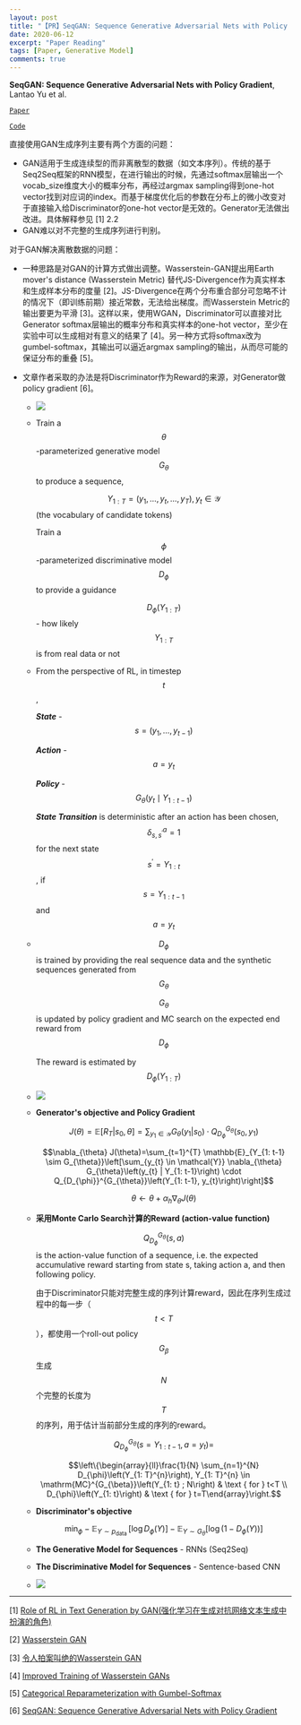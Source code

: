 ```yaml
---
layout: post
title: "【PR】SeqGAN: Sequence Generative Adversarial Nets with Policy Gradient"
date: 2020-06-12
excerpt: "Paper Reading"
tags: [Paper, Generative Model]
comments: true
---
```


**SeqGAN: Sequence Generative Adversarial Nets with Policy Gradient**, Lantao Yu et al. 

[`Paper`](https://arxiv.org/abs/1609.05473)

[`Code`](https://github.com/suragnair/seqGAN)

直接使用GAN生成序列主要有两个方面的问题：

- GAN适用于生成连续型的而非离散型的数据（如文本序列）。传统的基于Seq2Seq框架的RNN模型，在进行输出的时候，先通过softmax层输出一个vocab_size维度大小的概率分布，再经过argmax sampling得到one-hot vector找到对应词的index。而基于梯度优化后的参数在分布上的微小改变对于直接输入给Discriminator的one-hot vector是无效的。Generator无法做出改进。具体解释参见 [1] 2.2
- GAN难以对不完整的生成序列进行判别。

对于GAN解决离散数据的问题：

- 一种思路是对GAN的计算方式做出调整。Wasserstein-GAN提出用Earth mover's distance (Wasserstein Metric) 替代JS-Divergence作为真实样本和生成样本分布的度量 [2]。JS-Divergence在两个分布重合部分可忽略不计的情况下（即训练前期）接近常数，无法给出梯度。而Wasserstein Metric的输出要更为平滑 [3]。这样以来，使用WGAN，Discriminator可以直接对比Generator softmax层输出的概率分布和真实样本的one-hot vector，至少在实验中可以生成相对有意义的结果了 [4]。另一种方式将softmax改为gumbel-softmax，其输出可以逼近argmax sampling的输出，从而尽可能的保证分布的重叠 [5]。

- 文章作者采取的办法是将Discriminator作为Reward的来源，对Generator做policy gradient [6]。

  - ![](https://pic3.zhimg.com/v2-ffec6641001bca75c3b73574c1202cf6_r.jpg)

  - Train a $$\theta$$-parameterized generative model $$G_{\theta}$$ to produce a sequence, 

    $$Y_{1: T}=\left(y_{1}, \ldots, y_{t}, \ldots, y_{T}\right), y_{t} \in \mathcal{Y}$$ (the vocabulary of candidate tokens)

    Train a $$\phi$$-parameterized discriminative model $$D_{\phi}$$ to provide a guidance 

    $$D_{\phi}(Y_{1:T})$$ - how likely $$Y_{1:T}$$ is from real data or not

  - From the perspective of RL, in timestep $$t$$,

    ***State*** - $$s = \left(y_{1}, \ldots, y_{t-1}\right)$$

    ***Action*** - $$a = y_{t}$$

    ***Policy*** - $$G_{\theta}\left(y_{t} \mid Y_{1: t-1}\right)$$

    ***State Transition*** is deterministic after an action has been chosen,  $$\delta_{s, s^{\prime}}^{a}=1$$ for the next state $$s^{\prime} = Y_{1:t}$$, if $$s = Y_{1:t-1}$$ and $$a = y_{t}$$

  - $$D_{\phi}$$ is trained by providing the real sequence data and the synthetic sequences generated from $$G_{\theta}$$

    $$G_{\theta}$$ is updated by policy gradient and MC search on the expected end reward from $$D_{\phi}$$

    The reward is estimated by $$D_{\phi}(Y_{1:T})$$

  - ![](https://thu-coai.github.io/cotk_docs/_images/seqgan.png)

  - **Generator's objective and Policy Gradient**

    $$J(\theta)=\mathbb{E}\left[R_{T} | s_{0}, \theta\right]=\sum_{y_{1} \in \mathcal{Y}} G_{\theta}\left(y_{1} | s_{0}\right) \cdot Q_{D_{\phi}}^{G_{\theta}}\left(s_{0}, y_{1}\right)$$

    $$\nabla_{\theta} J(\theta)=\sum_{t=1}^{T} \mathbb{E}_{Y_{1: t-1} \sim G_{\theta}}\left[\sum_{y_{t} \in \mathcal{Y}} \nabla_{\theta} G_{\theta}\left(y_{t} | Y_{1: t-1}\right) \cdot Q_{D_{\phi}}^{G_{\theta}}\left(Y_{1: t-1}, y_{t}\right)\right]$$

    $$\theta \leftarrow \theta+\alpha_{h} \nabla_{\theta} J(\theta)$$

  - **采用Monte Carlo Search计算的Reward (action-value function)**

    $$Q_{D_{\phi}}^{G_{\theta}}\left(s, a\right)$$ is the action-value function of a sequence, i.e. the expected accumulative reward starting from state s, taking action a, and then following policy.

    由于Discriminator只能对完整生成的序列计算reward，因此在序列生成过程中的每一步（$$t \lt T$$），都使用一个roll-out policy $$G_{\beta}$$生成$$N$$个完整的长度为$$T$$的序列，用于估计当前部分生成的序列的reward。

    $$Q_{D_{\phi}}^{G_{\theta}}\left(s=Y_{1: t-1}, a=y_{t}\right)=$$

    $$\left\{\begin{array}{ll}\frac{1}{N} \sum_{n=1}^{N} D_{\phi}\left(Y_{1: T}^{n}\right), Y_{1: T}^{n} \in \mathrm{MC}^{G_{\beta}}\left(Y_{1: t} ; N\right) & \text { for } t<T \\ D_{\phi}\left(Y_{1: t}\right) & \text { for } t=T\end{array}\right.$$

  - **Discriminator's objective**

    $$\min_{\phi}-\mathbb{E}_{Y \sim p_{\text {data }}}\left[\log D_{\phi}(Y)\right]-\mathbb{E}_{Y \sim G_{\theta}}\left[\log \left(1-D_{\phi}(Y)\right)\right]$$

  - **The Generative Model for Sequences** - RNNs (Seq2Seq)

  - **The Discriminative Model for Sequences** - Sentence-based CNN

  - ![](https://tobiaslee.top/img/seq_algorithm.png)

---

[1] [Role of RL in Text Generation by GAN(强化学习在生成对抗网络文本生成中扮演的角色)](https://zhuanlan.zhihu.com/p/29168803)

[2] [Wasserstein GAN](https://arxiv.org/abs/1701.07875)

[3] [令人拍案叫绝的Wasserstein GAN](https://zhuanlan.zhihu.com/p/25071913)

[4] [Improved Training of Wasserstein GANs](https://arxiv.org/abs/1704.00028)

[5] [Categorical Reparameterization with Gumbel-Softmax](https://arxiv.org/abs/1611.01144)

[6] [SeqGAN: Sequence Generative Adversarial Nets with Policy Gradient](https://arxiv.org/abs/1609.05473)
